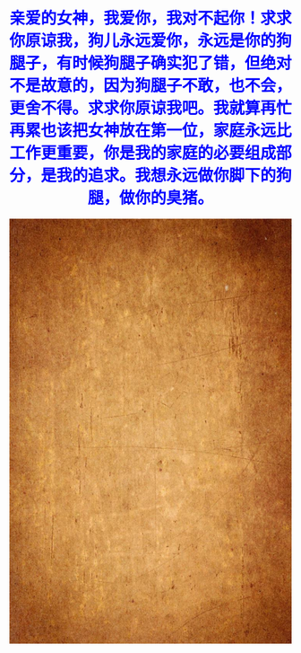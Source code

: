 # <font face="STCAIYUN" color = blue><center>亲爱的女神，我爱你，我对不起你！求求你原谅我，狗儿永远爱你，永远是你的狗腿子，有时候狗腿子确实犯了错，但绝对不是故意的，因为狗腿子不敢，也不会，更舍不得。求求你原谅我吧。我就算再忙再累也该把女神放在第一位，家庭永远比工作更重要，你是我的家庭的必要组成部分，是我的追求。我想永远做你脚下的狗腿，做你的臭猪。</center></font>

![image](index.jpg)